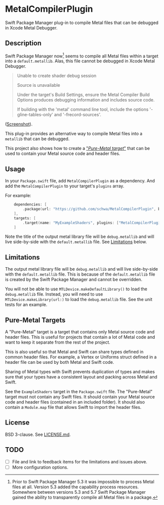 # MetalCompilerPlugin

Swift Package Manager plug-in to compile Metal files that can be debugged in Xcode Metal Debugger.

## Description

Swift Package Manager now[^1] seems to compile all Metal files within a target into a `default.metallib`. Alas, this file cannot be debugged in Xcode Metal Debugger.

> Unable to create shader debug session
>
> Source is unavailable
>
> Under the target's Build Settings, ensure the Metal Compiler Build Options produces debugging information and includes source code.
>
> If building with the 'metal' command line tool, include the options '-gline-tables-only' and '-frecord-sources'.

([Screenshot](Documentation/Screenshot%201.png)).

This plug-in provides an alternative way to compile Metal files into a `metallib` that can be debugged.

This project also shows how to create a ["_Pure-Metal target_"](#puremetaltarget) that can be used to contain your Metal source code and header files.

[^1]: Prior to Swift Package Manager 5.3 it was impossible to process Metal files at all. Version 5.3 added the capability process resources. Somewhere between versions 5.3 and 5.7 Swift Package Manager gained the ability to transparently compile all Metal files in a package.

## Usage

In your `Package.swift` file, add  `MetalCompilerPlugin` as a dependency. And add the `MetalCompilerPlugin` to your target's `plugins` array.

For example:

```swift
    dependencies: [
        .package(url: "https://github.com/schwa/MetalCompilerPlugin", branch: "main"),
    ],
    targets: [
        .target(name: "MyExampleShaders", plugins: ["MetalCompilerPlugin"]),
    ]
```

Note the title of the output metal library file will be `debug.metallib` and will live side-by-side with the `default.metallib` file. See [Limitations](#limitations) below.

## Limitations

The output metal library file will be `debug.metallib` and will live side-by-side with the `default.metallib` file. This is because of the `default.metallib` file is created by the Swift Package Manager and cannot be overridden.

You will not be able to use `MTLDevice.makeDefaultLibrary()` to load the `debug.metallib` file. Instead, you will need to use `MTLDevice.makeLibrary(url:)` to load the `debug.metallib` file. See the unit tests for an example.

## Pure-Metal Targets

A "Pure-Metal" target is a target that contains only Metal source code and header files. This is useful for projects that contain a lot of Metal code and want to keep it separate from the rest of the project.

This is also useful so that Metal and Swift can share types defined in common header files. For example, a Vertex or Uniforms struct defined in a header file can be used by both Metal and Swift code.

Sharing of Metal types with Swift prevents duplication of types and makes sure that your types have a consistent layout and packing across Metal and Swift.

See the `ExampleShaders` target in the `Package.swift` file. The "Pure-Metal" target must not contain any Swift files. It should contain your Metal source code and header files (contained in an included folder). It should also contain a `Module.map` file that allows Swift to import the header files.

## License

BSD 3-clause. See [LICENSE.md](LICENSE.md).

## TODO

- [ ] File and link to feedback items for the limitations and issues above.
- [ ] More configuration options.
